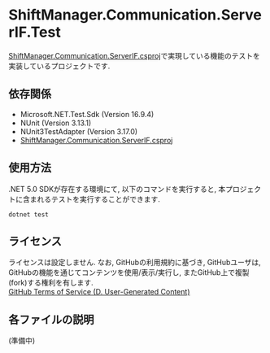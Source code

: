 # ShiftManager.Communication.ServerIF.Test
[ShiftManager.Communication.ServerIF.csproj](../ShiftManager.Communication.ServerIF/README.md)で実現している機能のテストを実装しているプロジェクトです.

## 依存関係
- Microsoft.NET.Test.Sdk (Version 16.9.4)
- NUnit (Version 3.13.1)
- NUnit3TestAdapter (Version 3.17.0)
- [ShiftManager.Communication.ServerIF.csproj](../ShiftManager.Communication.ServerIF/README.md)


## 使用方法
.NET 5.0 SDKが存在する環境にて, 以下のコマンドを実行すると, 本プロジェクトに含まれるテストを実行することができます.

```
dotnet test
```

## ライセンス
ライセンスは設定しません.  なお, GitHubの利用規約に基づき, GitHubユーザは, GitHubの機能を通じてコンテンツを使用/表示/実行し, またGitHub上で複製(fork)する権利を有します.  
[GitHub Terms of Service (D. User-Generated Content)](https://docs.github.com/en/github/site-policy/github-terms-of-service#d-user-generated-content)

## 各ファイルの説明
(準備中)
